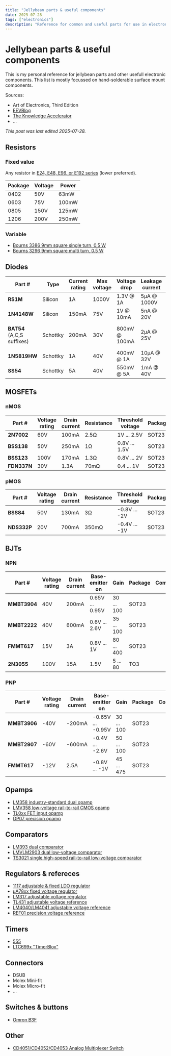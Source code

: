 ```yaml
---
title: "Jellybean parts & useful components"
date: 2025-07-28
tags: ["electronics"]
description: "Reference for common and useful parts for use in electronics design."
---
```

# Jellybean parts & useful components

This is my personal reference for jellybean parts and other usefull electronic components.
This list is mostly focussed on hand-solderable surface mount components.

Sources:

- Art of Electronics, Third Edition
- [EEVBlog](https://www.youtube.com/watch?v=uq1DMWtjL2U&list=PLvOlSehNtuHtdQF-m5UFZ5GEjABadI3kI)
- [The Knowledge Accelerator](https://theknowledgeaccelerator.com/2016/04/16/jellybean-components/)
- ...

_This post was last edited 2025-07-28._

## Resistors

### Fixed value

Any resistor in [E24, E48, E96, or E192 series](https://en.wikipedia.org/wiki/E_series_of_preferred_numbers) (lower preferred).

| Package | Voltage | Power |
| ------- | ------- | ----- |
| 0402    | 50V     | 63mW  |
| 0603    | 75V     | 100mW |
| 0805    | 150V    | 125mW |
| 1206    | 200V    | 250mW |

### Variable

- [Bourns 3386 9mm square single turn, 0.5 W](https://www.bourns.com/pdfs/3386.pdf)
- [Bourns 3296 9mm square multi turn, 0.5 W](https://www.bourns.com/pdfs/3296.pdf)

## Diodes

| **Part #**                 | Type     | Current rating | Max voltage | Voltage drop  | Leakage current | Capacitance | Package | Comments                           |
| -------------------------- | -------- | -------------- | ----------- | ------------- | --------------- | ----------- | ------- | ---------------------------------- |
| **RS1M**                   | Silicon  | 1A             | 1000V       | 1.3V @ 1A     | 5µA @ 1000V     | 15pF        | SMA     |                                    |
| **1N4148W**                | Silicon  | 150mA          | 75V         | 1V @ 10mA     | 5nA @ 20V       | 4pF         | SOD123  |                                    |
| **BAT54** (A,C,S suffixes) | Schottky | 200mA          | 30V         | 800mV @ 100mA | 2µA @ 25V       | 10pF        | SOT23   | variants for 2 diodes in 1 package |
| **1N5819HW**               | Schottky | 1A             | 40V         | 400mV @ 1A    | 10µA @ 32V      | 150pF       | SOD123  |                                    |
| **SS54**                   | Schottky | 5A             | 40V         | 550mV @ 5A    | 1mA @ 40V       | 500pF       | SMC     |                                    |

## MOSFETs

### nMOS

| **Part #**  | Voltage rating | Drain current | Resistance | Threshold voltage | Package | Comments |
| ----------- | -------------- | ------------- | ---------- | ----------------- | ------- | -------- |
| **2N7002**  | 60V            | 100mA         | 2.5Ω       | 1V ... 2.5V       | SOT23   |          |
| **BSS138**  | 50V            | 250mA         | 1Ω         | 0.8V ... 1.5V     | SOT23   |          |
| **BSS123**  | 100V           | 170mA         | 1.3Ω       | 0.8V ... 2V       | SOT23   |          |
| **FDN337N** | 30V            | 1.3A          | 70mΩ       | 0.4 ... 1V        | SOT23   |          |

### pMOS

| **Part #**  | Voltage rating | Drain current | Resistance | Threshold voltage | Package | Comments |
| ----------- | -------------- | ------------- | ---------- | ----------------- | ------- | -------- |
| **BSS84**   | 50V            | 130mA         | 3Ω         | -0.8V ... -2V     | SOT23   |          |
| **NDS332P** | 20V            | 700mA         | 350mΩ      | -0.4V ... -1V     | SOT23   |          |

## BJTs

### NPN

| **Part #**   | Voltage rating | Drain current | Base-emitter on | Gain       | Package | Comments |
| ------------ | -------------- | ------------- | --------------- | ---------- | ------- | -------- |
| **MMBT3904** | 40V            | 200mA         | 0.65V ... 0.95V | 30 ... 100 | SOT23   |          |
| **MMBT2222** | 40V            | 600mA         | 0.6V ... 2.6V   | 35 ... 100 | SOT23   |          |
| **FMMT617**  | 15V            | 3A            | 0.8V ... 1V     | 80 ... 400 | SOT23   |          |
| **2N3055**   | 100V           | 15A           | 1.5V            | 5 ... 80   | TO3     |          |

### PNP

| **Part #**   | Voltage rating | Drain current | Base-emitter on   | Gain       | Package | Comments |
| ------------ | -------------- | ------------- | ----------------- | ---------- | ------- | -------- |
| **MMBT3906** | -40V           | -200mA        | -0.65V ... -0.95V | 30 ... 100 | SOT23   |          |
| **MMBT2907** | -60V           | -600mA        | -0.4V ... -2.6V   | 50 ... 100 | SOT23   |          |
| **FMMT617**  | -12V           | 2.5A          | -0.8V ... -1V     | 45 ... 475 | SOT23   |          |

## Opamps

- [LM358 industry-standard dual opamp](https://www.ti.com/lit/ds/symlink/lm358.pdf)
- [LMV358 low-voltage rail-to-rail CMOS opamp](https://www.ti.com/lit/ds/symlink/lmv358a.pdf)
- [TL0xx FET input opamp](https://www.ti.com/lit/ds/symlink/tl071a.pdf)
- [OP07 precision opamp](https://www.ti.com/lit/ds/symlink/op07c.pdf)

## Comparators

- [LM393 dual comparator](https://www.ti.com/lit/ds/symlink/lm393.pdf)
- [LMVLM2903 dual low-voltage comparator](https://www.ti.com/lit/ds/symlink/lmv331-n.pdf)
- [TS3021 single high-speed rail-to-rail low-voltage comparator](https://www.mouser.com/datasheet/2/389/cd00118313-1796660.pdf)

## Regulators & refereces

- [1117 adjustable & fixed LDO regulator](https://www.ti.com/lit/ds/symlink/tlv1117.pdf)
- [μA78xx fixed voltage regulator](https://www.ti.com/lit/ds/symlink/ua78.pdf)
- [LM317 adjustable voltage regulator](https://www.ti.com/lit/ds/symlink/lm317.pdf)
- [TL431 adjustable voltage reference](https://www.ti.com/lit/ds/symlink/tl431.pdf)
- [LM4040/LM4041 adjustable voltage reference](https://ww1.microchip.com/downloads/en/DeviceDoc/LM4040-41-Precision-Micropower-Shunt-Voltage-Reference-DS20005757B.pdf)
- [REF01 precision voltage reference](https://www.analog.com/media/en/technical-documentation/data-sheets/REF01_02_03.pdf)

## Timers

- [555](https://www.ti.com/product/NE555)
- [LTC699x "TimerBlox"](https://www.analog.com/en/parametricsearch/11410#/)

## Connectors

- DSUB
- Molex Mini-fit
- Molex Micro-fit
- ...

## Switches & buttons

- [Omron B3F](https://omronfs.omron.com/en_US/ecb/products/pdf/en-b3f.pdf)

## Other

- [CD4051/CD4052/CD4053 Analog Multiplexer Switch](https://www.ti.com/lit/ds/symlink/cd4051b.pdf)
